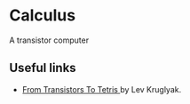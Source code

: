 # Calculus
A transistor computer

## Useful links

- [From Transistors To Tetris ](https://www.youtube.com/watch?v=6caLyckwo7U&list=PLYfDYrRrWge2CmDgyQuDH5QavI_NUuufi) by Lev Kruglyak.
